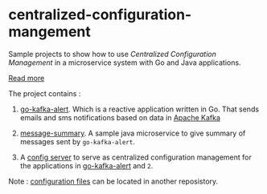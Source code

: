 # centralized-configuration-mangement


Sample projects to show how to use _Centralized Configuration Management_ in a microservice system with Go and Java applications.

[Read more](https://malike.github.io/Configuration-Managment-For-Microservices/)

The project contains :

1. [go-kafka-alert](https://github.com/malike/go-kafka-alert). Which is a reactive application written in Go. That sends emails and sms
notifications based on data in [Apache Kafka](https://kafka.apache.org/)

2. [message-summary](). A sample java microservice to give summary of messages sent by `go-kafka-alert`. 

3. A [config server]() to serve as centralized configuration management for the applications in 
[go-kafka-alert](https://github.com/malike/go-kafka-alert) and `2`.

Note : [configuration files](https://github.com/malike/centralized-configuration) can be located in another reposistory.
